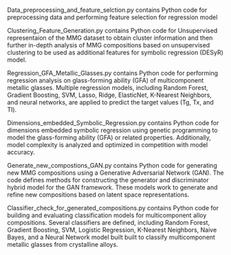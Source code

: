 
Data_preprocessing_and_feature_selction.py contains Python code for preprocessing data and performing feature selection for regression model

Clustering_Feature_Generation.py contains Python code for Unsupervised representaion of the MMG dataset to obtain cluster information and then further in-depth analysis of MMG compositions based on unsupervised clustering to be used as additional features for symbolic regression (DESyR) model.

Regression_GFA_Metallic_Glasses.py contains Python code for performing regression analysis on glass-forming ability (GFA) of multicomponent metallic glasses. Multiple regression models, including Random Forest, Gradient Boosting, SVM, Lasso, Ridge, ElasticNet, K-Nearest Neighbors, and neural networks, are applied to predict the target values (Tg, Tx, and Tl).

Dimensions_embedded_Symbolic_Regression.py contains Python code for dimensions embedded symbolic regression using genetic programming to model the glass-forming ability (GFA) or related properties. Additionally, model complexity is analyzed and optimized in competition with model accuracy.

Generate_new_compostions_GAN.py contains Python code for generating new MMG compositions using a Generative Adversarial Network (GAN). The code defines methods for constructing the generator and discriminator hybrid model for the GAN framework. These models work to generate and refine new compositions based on latent space representations.

Classifier_check_for_generated_compositions.py contains Python code for building and evaluating classification models for multicomponent alloy compositions. Several classifiers are defined, including Random Forest, Gradient Boosting, SVM, Logistic Regression, K-Nearest Neighbors, Naive Bayes, and a Neural Network model built built to classify multicomponent metallic glasses from crystalline alloys.
